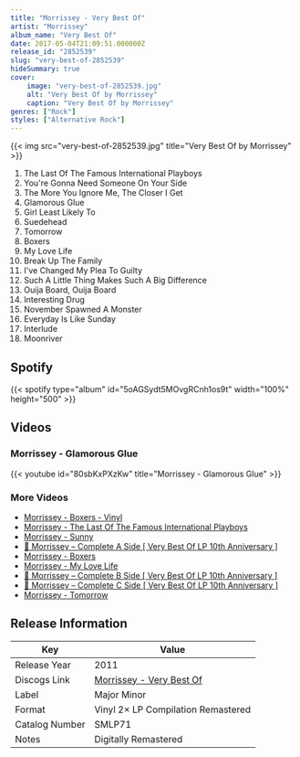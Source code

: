 ```yaml
---
title: "Morrissey - Very Best Of"
artist: "Morrissey"
album_name: "Very Best Of"
date: 2017-05-04T21:09:51.000000Z
release_id: "2852539"
slug: "very-best-of-2852539"
hideSummary: true
cover:
    image: "very-best-of-2852539.jpg"
    alt: "Very Best Of by Morrissey"
    caption: "Very Best Of by Morrissey"
genres: ["Rock"]
styles: ["Alternative Rock"]
---
```


{{< img src="very-best-of-2852539.jpg" title="Very Best Of by Morrissey" >}}

<!-- section break -->

1. The Last Of The Famous International Playboys
2. You're Gonna Need Someone On Your Side
3. The More You Ignore Me, The Closer I Get
4. Glamorous Glue
5. Girl Least Likely To
6. Suedehead
7. Tomorrow
8. Boxers
9. My Love Life
10. Break Up The Family
11. I've Changed My Plea To Guilty
12. Such A Little Thing Makes Such A Big Difference
13. Ouija Board, Ouija Board
14. Interesting Drug
15. November Spawned A Monster
16. Everyday Is Like Sunday
17. Interlude
18. Moonriver

<!-- section break -->


## Spotify
{{< spotify type="album" id="5oAGSydt5MOvgRCnh1os9t" width="100%" height="500" >}}



## Videos
### Morrissey - Glamorous Glue
{{< youtube id="80sbKxPXzKw" title="Morrissey - Glamorous Glue" >}}<br>

### More Videos

- [Morrissey - Boxers - Vinyl](https://www.youtube.com/watch?v=CW6xl0oYWjc)
- [Morrissey - The Last Of The Famous International Playboys](https://www.youtube.com/watch?v=Bk1wUKoXL20)
- [Morrissey - Sunny](https://www.youtube.com/watch?v=wHqnBTZbuno)
- [🔴 Morrissey ‎– Complete A Side [ Very Best Of LP 10th Anniversary ]](https://www.youtube.com/watch?v=vLNDN6ltNxQ)
- [Morrissey - Boxers](https://www.youtube.com/watch?v=UANBdod8Nuk)
- [Morrissey - My Love Life](https://www.youtube.com/watch?v=WiUZYLm3CqA)
- [🔴 Morrissey ‎– Complete B Side [ Very Best Of LP 10th Anniversary ]](https://www.youtube.com/watch?v=5yUA2u0WUnc)
- [🔴 Morrissey ‎– Complete C Side [ Very Best Of LP 10th Anniversary ]](https://www.youtube.com/watch?v=Xcu1Bs1PxSA)
- [Morrissey - Tomorrow](https://www.youtube.com/watch?v=vDdQcfz6pbo)


## Release Information
|  Key           | Value                                                |
| ---------------| ---------------------------------------------------- |
| Release Year   | 2011                                   |
| Discogs Link   | [Morrissey - Very Best Of](https://www.discogs.com/release/2852539-Morrissey-Very-Best-Of) |
| Label          | Major Minor |
| Format         | Vinyl 2× LP Compilation Remastered |
| Catalog Number | SMLP71 |
| Notes | Digitally Remastered | File Under Popular  This version of Interlude is previously unreleased.  Very similar to the 2016 reissue ([r=10082664]) in which the copyrights are not owned by EMI Records Ltd. but by Parlophone Records Ltd.  Songwriter credits are listed on inner-sleeves with tracks 1 to 19, whereas the producers are listed with side and track number for each side. Credit is given for "Gatefold Photographer" but this 2 LP-set comes in a single pocket wide-spine sleeve with inner sleeves. The inner sleeves configure to make one image.  Runouts: 'BB30418-01 A/B/C/D1 MK' stamped, remainder etched  Some copies included a hype sticker: "180 Gram * Limited Edition Classic LP * High-Definition Premium Virgin Vinyl Pressing for Super Fidelity * The Nicest Thing You Can Do For Your Stylus And Your Ears The Ultimate Record: The Way Music Was Meant To Be Heard And Great Enough For An Audiophile" |